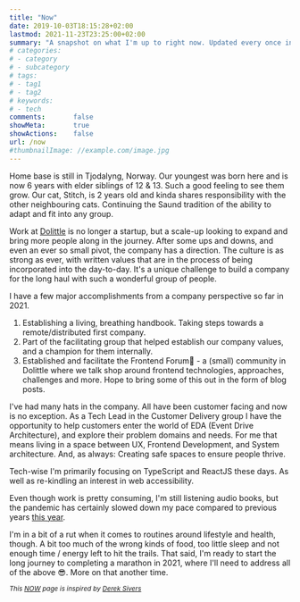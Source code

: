 ```yaml
---
title: "Now"
date: 2019-10-03T18:15:28+02:00
lastmod: 2021-11-23T23:25:00+02:00
summary: "A snapshot on what I'm up to right now. Updated every once in a while"
# categories:
# - category
# - subcategory
# tags:
# - tag1
# - tag2
# keywords:
# - tech
comments:       false
showMeta:       true
showActions:    false
url: /now
#thumbnailImage: //example.com/image.jpg
---
```


Home base is still in Tjodalyng, Norway. Our youngest was born here and is now 6 years with elder siblings of 12 & 13. Such a good feeling to see them grow. Our cat, Stitch, is 2 years old and kinda shares responsibility with the other neighbouring cats. Continuing the Saund tradition of the ability to adapt and fit into any group.

Work at [Dolittle](https://www.dolittle.com) is no longer a startup, but a scale-up looking to expand and bring more people along in the journey. After some ups and downs, and even an ever so small pivot, the company has a direction. The culture is as strong as ever, with written values that are in the process of being incorporated into the day-to-day. It's a unique challenge to build a company for the long haul with such a wonderful group of people.

I have a few major accomplishments from a company perspective so far in 2021.
1. Establishing a living, breathing handbook. Taking steps towards a remote/distributed first company.
2. Part of the facilitating group that helped establish our company values, and a champion for them internally.
3. Established and facilitate the Frontend Forum🎉 - a (small) community in Dolittle where we talk shop around frontend technologies, approaches, challenges and more. Hope to bring some of this out in the form of blog posts.

I've had many hats in the company. All have been customer facing and now is no exception. As a Tech Lead in the Customer Delivery group I have the opportunity to help customers enter the world of EDA (Event Drive Architecture), and explore their problem domains and needs. For me that means living in a space between UX, Frontend Development, and System architecture. And, as always: Creating safe spaces to ensure people thrive.

Tech-wise I'm primarily focusing on TypeScript and ReactJS these days. As well as re-kindling an interest in web accessibility.

Even though work is pretty consuming, I'm still listening audio books, but the pandemic has certainly slowed down my pace compared to previous years [this year](https://www.goodreads.com/review/list/59080435-pavneet-singh-saund?read_at=2021).

I'm in a bit of a rut when it comes to routines around lifestyle and health, though. A bit too much of the wrong kinds of food, too little sleep and not enough time / energy left to hit the trails. That said, I'm ready to start the long journey to completing a marathon in 2021, where I'll need to address all of the above 😎. More on that another time.

<small>*This [NOW](https://nownownow.com/about) page is inspired by [Derek Sivers](https://sivers.org)*</small>
